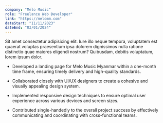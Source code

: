 ```yaml
---
company: "Melo Music"
role: "Freelance Web Developer"
link: "https://melomm.com"
dateStart: "11/11/2023"
dateEnd: "03/01/2024"
---
```


Sit amet consectetur adipisicing elit. Iure illo neque tempora, voluptatem est quaerat voluptas praesentium ipsa dolorem dignissimos nulla ratione distinctio quae maiores eligendi nostrum? Quibusdam, debitis voluptatum, lorem ipsum dolor.

- Developed a landing page for Melo Music Myanmar within a one-month time frame, ensuring timely delivery and high-quality standards.

- Collaborated closely with UI/UX designers to create a cohesive and visually appealing design system.

- Implemented responsive design techniques to ensure optimal user experience across various devices and screen sizes.

- Contributed single-handedly to the overall project success by effectively communicating and coordinating with cross-functional teams.
